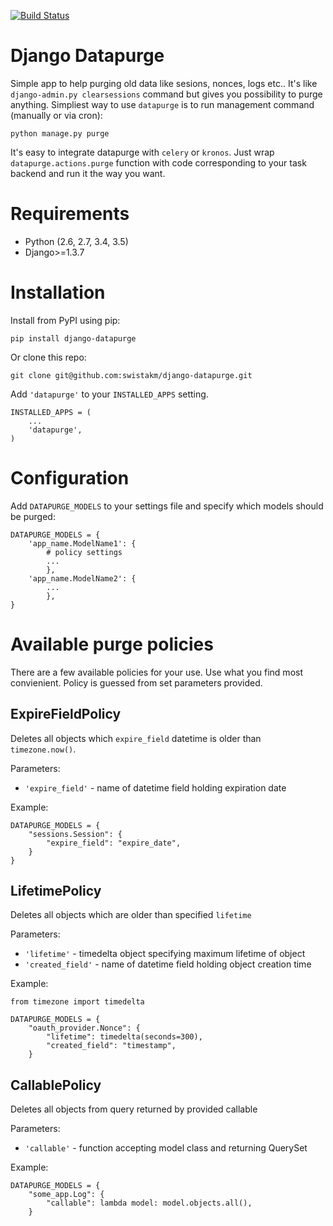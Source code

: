 [![Build Status](https://travis-ci.org/swistakm/django-datapurge.png)](https://travis-ci.org/swistakm/django-datapurge)


# Django Datapurge

Simple app to help purging old data like sesions, nonces, logs etc.. It's
like `django-admin.py clearsessions` command but gives you possibility to
purge anything. Simpliest way to use `datapurge` is to run management
command (manually or via cron):

    python manage.py purge

It's easy to integrate datapurge with `celery` or `kronos`. Just wrap
`datapurge.actions.purge` function with code corresponding to your task
backend and run it the way you want.

# Requirements

* Python (2.6, 2.7, 3.4, 3.5)
* Django>=1.3.7

# Installation

Install from PyPI using pip:

    pip install django-datapurge

Or clone this repo:

    git clone git@github.com:swistakm/django-datapurge.git

Add `'datapurge'` to your `INSTALLED_APPS` setting.

    INSTALLED_APPS = (
        ...
        'datapurge',
    )

# Configuration

Add `DATAPURGE_MODELS` to your settings file and specify which models should be purged:

    DATAPURGE_MODELS = {
        'app_name.ModelName1': {
            # policy settings
            ...
            },
        'app_name.ModelName2': {
            ...
            },
    }

# Available purge policies

There are a few available policies for your use. Use what you find most convienient. Policy is
guessed from set parameters provided.


## ExpireFieldPolicy

Deletes all objects which `expire_field` datetime is older than `timezone.now()`.

Parameters:

* `'expire_field'` - name of datetime field holding expiration date

Example:

    DATAPURGE_MODELS = {
        "sessions.Session": {
            "expire_field": "expire_date",
        }
    }

## LifetimePolicy

Deletes all objects which are older than specified `lifetime`

Parameters:

* `'lifetime'` - timedelta object specifying maximum lifetime of object
* `'created_field'` - name of datetime field holding object creation time

Example:

    from timezone import timedelta

    DATAPURGE_MODELS = {
        "oauth_provider.Nonce": {
            "lifetime": timedelta(seconds=300),
            "created_field": "timestamp",
        }

## CallablePolicy

Deletes all objects from query returned by provided callable

Parameters:

* `'callable'` - function accepting model class and returning QuerySet

Example:

    DATAPURGE_MODELS = {
        "some_app.Log": {
            "callable": lambda model: model.objects.all(),
        }

